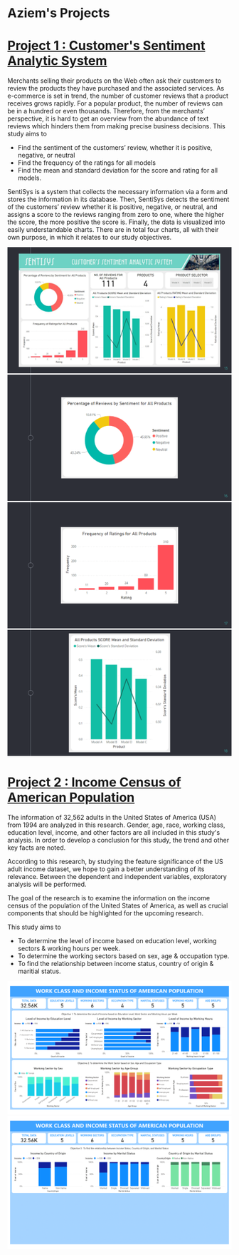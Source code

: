 # Aziem's Projects

# [Project 1 : Customer's Sentiment Analytic System](https://github.com/Ziem99/Sentisys) 
Merchants selling their products on the Web often ask their customers to review the products they have purchased and the associated services. As e-commerce is set in trend, the number of customer reviews that a product receives grows rapidly. For a popular product, the number of reviews can be in a hundred or even thousands. Therefore, from the merchants’ perspective, it is hard to get an overview from the abundance of text reviews which hinders them from making precise business decisions. This study aims to

* Find the sentiment of the customers’ review, whether it is positive, negative, or neutral 
* Find the frequency of the ratings for all models 
* Find the mean and standard deviation for the score and rating for all models. 

SentiSys is a system that collects the necessary information via a form and stores the information in its database. Then, SentiSys detects the sentiment of the customers’ review whether it is positive, negative, or neutral, and assigns a score to the reviews ranging from zero to one, where the higher the score, the more positive the score is. Finally, the data is visualized into easily understandable charts. There are in total four charts, all with their own purpose, in which it relates to our study objectives. 

![](https://github.com/Ziem99/Aziem-Porfolio/blob/main/images/SentiSys%201.png)
![](https://github.com/Ziem99/Aziem-Porfolio/blob/main/images/SentiSys%202.png)
![](https://github.com/Ziem99/Aziem-Porfolio/blob/main/images/SentiSys%203.png)
![](https://github.com/Ziem99/Aziem-Porfolio/blob/main/images/SentiSys%204.png)

# [Project 2 : Income Census of American Population](https://github.com/Ziem99/Income-census-of-american-population)
The information of 32,562 adults in the United States of America (USA) from 1994 are analyzed in this research. Gender, age, race, working class, education level, income, and other factors are all included in this study's analysis. In order to develop a conclusion for this study, the trend and other key facts are noted.

According to this research, by studying the feature significance of the US adult income dataset, we hope to gain a better understanding of its relevance. Between the dependent and independent variables, exploratory analysis will be performed.

The goal of the research is to examine the information on the income census of the population of the United States of America, as well as crucial components that should be highlighted for the upcoming research.

This study aims to 

* To determine the level of income based on education level, working sectors & working hours per week.
* To determine the working sectors based on sex, age & occupation type.
* To find the relationship between income status, country of origin & maritial status.

![](https://github.com/Ziem99/Aziem-Porfolio/blob/main/images/Dashboard%20Income%201.png)
![](https://github.com/Ziem99/Aziem-Porfolio/blob/main/images/Dashboard%20Income%202.png)
